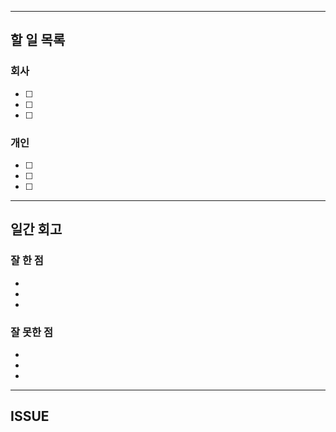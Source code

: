 ----------------------
## 할 일 목록

### 회사
- [ ] 
- [ ] 
- [ ] 

### 개인
- [ ] 
- [ ] 
- [ ] 
----------------------------------------------
## 일간 회고

### 잘 한 점
- 
- 
- 

### 잘 못한 점
- 
- 
- 

----------------------------------
## ISSUE

